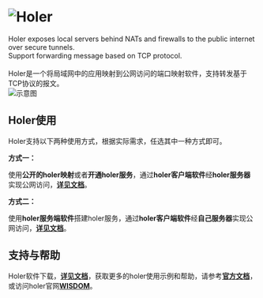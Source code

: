 # ![Holer](http://blog.wdom.net/upload/2019/11/v3sonj7kuogp1orspp1ek7t4jt.png)

Holer exposes local servers behind NATs and firewalls to the public internet over secure tunnels. <br/>
Support forwarding message based on TCP protocol.<br/><br/>
Holer是一个将局域网中的应用映射到公网访问的端口映射软件，支持转发基于TCP协议的报文。<br/>
![示意图](https://github.com/wisdom-projects/holer/blob/8d7794f500cfc2cc33702f92983d1674dab4917e/Image/demo.png)

## Holer使用

Holer支持以下两种使用方式，根据实际需求，任选其中一种方式即可。

**方式一：**

使用**公开的holer映射**或者**开通holer服务**，通过**holer客户端软件**经**holer服务器**实现公网访问，[**详见文档**](https://github.com/wisdom-projects/holer-client)。

**方式二：**

使用**holer服务端软件**搭建holer服务，通过**holer客户端软件**经**自己服务器**实现公网访问，[**详见文档**](https://github.com/wisdom-projects/holer-server)。

## 支持与帮助
Holer软件下载，[**详见文档**](https://github.com/wisdom-projects/holer/releases)，获取更多的holer使用示例和帮助，请参考[**官方文档**](http://blog.wdom.net)，或访问holer官网[**WISDOM**](http://wdom.net)。
